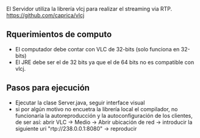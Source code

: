 El Servidor utiliza la librería vlcj para realizar el streaming via RTP. 
https://github.com/caprica/vlcj

## Rquerimientos de computo

* El computador debe contar con VLC de 32-bits (solo funciona en 32-bits)
* El JRE debe ser el de 32 bits ya que el de 64 bits no es compatible con vlcj.

## Pasos para ejecución 
* Ejecutar la clase Server.java, seguir interface visual 
* si por algún motivo no encuetra la librería local el compilador,  no funcionaría la autoreproducción y la autoconfiguración de los clientes, de ser así: abrir VLC -> Medio -> Abrir ubicación de red -> introducir la siguiente uri "rtp://238.0.0.1:8080" -> reproducir

